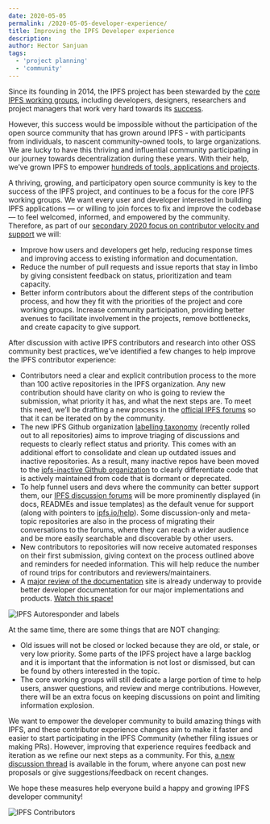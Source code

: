 ```yaml
---
date: 2020-05-05
permalink: /2020-05-05-developer-experience/
title: Improving the IPFS Developer experience
description:
author: Hector Sanjuan
tags:
  - 'project planning'
  - 'community'
---
```


Since its founding in 2014, the IPFS project has been stewarded by the [core IPFS working groups](https://github.com/ipfs/team-mgmt/blob/master/TEAMS_ROLES_STRUCTURES.md#active-teams), including developers, designers, researchers and project managers that work very hard towards its [success](https://blog.ipfs.eth.link/weekly-84/).

However, this success would be impossible without the participation of the open source community that has grown around IPFS - with participants from individuals, to nascent community-owned tools, to large organizations. We are lucky to have this thriving and influential community participating in our journey towards decentralization during these years. With their help, we’ve grown IPFS to empower [hundreds of tools, applications and projects](https://awesome.ipfs.io/).

A thriving, growing, and participatory open source community is key to the success of the IPFS project, and continues to be a focus for the core IPFS working groups. We want every user and developer interested in building IPFS applications — or willing to join forces to fix and improve the codebase — to feel welcomed, informed, and empowered by the community. Therefore, as part of our [secondary 2020 focus on contributor velocity and support](https://blog.ipfs.eth.link/2020-02-10-our-focus-for-2020/#increasing-contributor-velocity-supporting-adoption) we will:

- Improve how users and developers get help, reducing response times and improving access to existing information and documentation.
- Reduce the number of pull requests and issue reports that stay in limbo by giving consistent feedback on status, prioritization and team capacity.
- Better inform contributors about the different steps of the contribution process, and how they fit with the priorities of the project and core working groups.
  Increase community participation, providing better avenues to facilitate involvement in the projects, remove bottlenecks, and create capacity to give support.

After discussion with active IPFS contributors and research into other OSS community best practices, we’ve identified a few changes to help improve the IPFS contributor experience:

- Contributors need a clear and explicit contribution process to the more than 100 active repositories in the IPFS organization. Any new contribution should have clarity on who is going to review the submission, what priority it has, and what the next steps are. To meet this need, we’ll be drafting a new process in the [official IPFS forums](http://discuss.ipfs.io/) so that it can be iterated on by the community.
- The new IPFS Github organization [labelling taxonomy](https://github.com/ipfs/community/blob/master/ISSUE_LABELS.md) (recently rolled out to all repositories) aims to improve triaging of discussions and requests to clearly reflect status and priority. This comes with an additional effort to consolidate and clean up outdated issues and inactive repositories. As a result, many inactive repos have been moved to the [ipfs-inactive Github organization](https://github.com/ipfs-inactive) to clearly differentiate code that is actively maintained from code that is dormant or deprecated.
- To help funnel users and devs where the community can better support them, our [IPFS discussion forums](https://discuss.ipfs.io/) will be more prominently displayed (in docs, READMEs and issue templates) as the default venue for support (along with pointers to [ipfs.io/help](https://ipfs.io/help)). Some discussion-only and meta-topic repositories are also in the process of migrating their conversations to the forums, where they can reach a wider audience and be more easily searchable and discoverable by other users.
- New contributors to repositories will now receive automated responses on their first submission, giving context on the process outlined above and reminders for needed information. This will help reduce the number of round trips for contributors and reviewers/maintainers.
- A [major review of the documentation](https://docs.ipfs.io/) site is already underway to provide better developer documentation for our major implementations and products. [Watch this space!](https://github.com/ipfs/docs/milestones)

![IPFS Autoresponder and labels](../assets/091-dev-exp-labels-autoresponder.png)

At the same time, there are some things that are NOT changing:

- Old issues will not be closed or locked because they are old, or stale, or very low priority. Some parts of the IPFS project have a large backlog and it is important that the information is not lost or dismissed, but can be found by others interested in the topic.
- The core working groups will still dedicate a large portion of time to help users, answer questions, and review and merge contributions. However, there will be an extra focus on keeping discussions on point and limiting information explosion.

We want to empower the developer community to build amazing things with IPFS, and these contributor experience changes aim to make it faster and easier to start participating in the IPFS Community (whether filing issues or making PRs). However, improving that experience requires feedback and iteration as we refine our next steps as a community. For this, [a new discussion thread](https://discuss.ipfs.io/t/ideas-to-improve-the-ipfs-developer-experience/7750) is available in the forum, where anyone can post new proposals or give suggestions/feedback on recent changes.

We hope these measures help everyone build a happy and growing IPFS developer community!

![IPFS Contributors](../assets/090-go-ipfs-0-5-0-ipfs-contributors.png)
